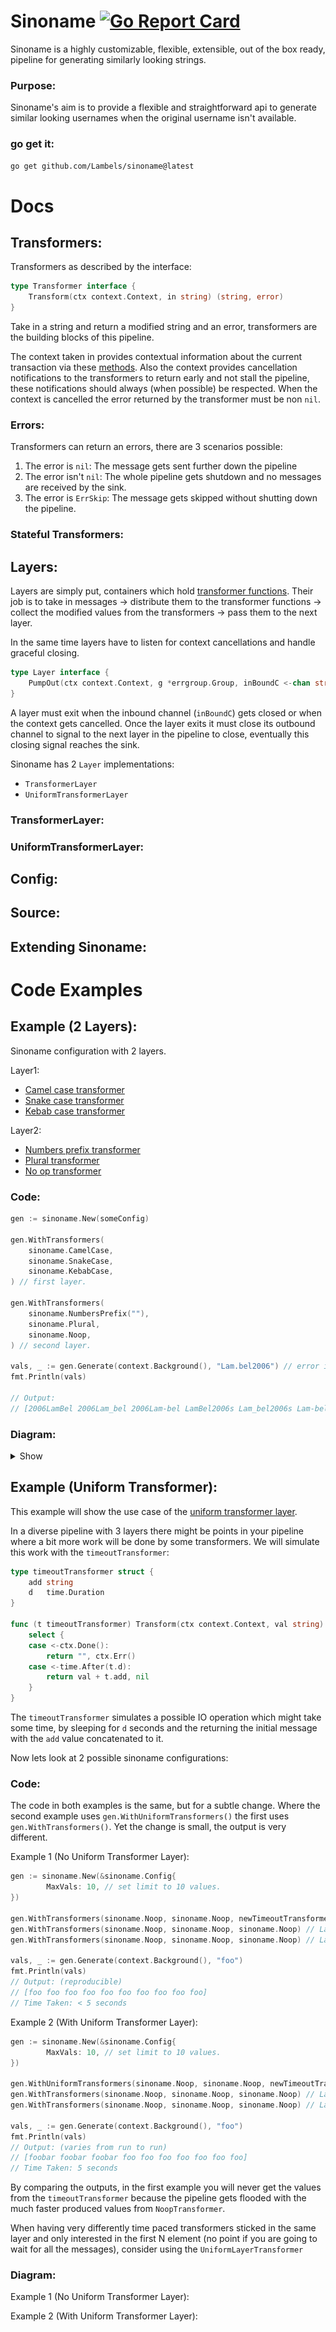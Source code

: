 # Sinoname [![Go Report Card](https://goreportcard.com/badge/github.com/Lambels/sinoname)](https://goreportcard.com/report/github.com/Lambels/sinoname)

Sinoname is a highly customizable, flexible, extensible, out of the box ready, pipeline for generating similarly looking strings.

### Purpose:
Sinoname's aim is to provide a flexible and straightforward api to generate similar looking usernames when the original username isn't available.

### go get it:
```bash
go get github.com/Lambels/sinoname@latest
```

# Docs
## Transformers:
Transformers as described by the interface:
```go
type Transformer interface {
	Transform(ctx context.Context, in string) (string, error)
}
```
Take in a string and return a modified string and an error, transformers are the building blocks of this pipeline.

The context taken in provides contextual information about the current transaction via these [methods](https://github.com/Lambels/sinoname/blob/main/context.go). Also the context provides cancellation notifications to the transformers to return early and not stall the pipeline, these notifications should always (when possible) be respected. When the context is cancelled the error returned by the transformer must be non `nil`.

### Errors:
Transformers can return an errors, there are 3 scenarios possible:
1. The error is `nil`: The message gets sent further down the pipeline
2. The error isn't `nil`: The whole pipeline gets shutdown and no messages are received by the sink.
3. The error is `ErrSkip`: The message gets skipped without shutting down the pipeline.

### Stateful Transformers:

## Layers:
Layers are simply put, containers which hold [transformer functions](https://github.com/Lambels/sinoname#Transformers). Their job is to take in messages -> distribute them to the transformer functions -> collect the modified values from the transformers -> pass them to the next layer.

In the same time layers have to listen for context cancellations and handle graceful closing.

```go
type Layer interface {
	PumpOut(ctx context.Context, g *errgroup.Group, inBoundC <-chan string) (<-chan string, error)
}
```

A layer must exit when the inbound channel (`inBoundC`) gets closed or when the context gets cancelled. Once the layer exits it must close its outbound channel to signal to the next layer in the pipeline to close, eventually this closing signal reaches the sink.

Sinoname has 2 `Layer` implementations:
- `TransformerLayer`
- `UniformTransformerLayer`

### TransformerLayer:

### UniformTransformerLayer:

## Config:

## Source:

## Extending Sinoname:

# Code Examples
## Example (2 Layers):
Sinoname configuration with 2 layers.

Layer1:
- [Camel case transformer](https://github.com/Lambels/sinoname/blob/main/transformer_camel_case.go)
- [Snake case transformer](https://github.com/Lambels/sinoname/blob/main/transformer_snake_case.go)
- [Kebab case transformer](https://github.com/Lambels/sinoname/blob/main/transformer_kebab_case.go)

Layer2:
- [Numbers prefix transformer](https://github.com/Lambels/sinoname/blob/main/transformer_numbers_prefix.go)
- [Plural transformer](https://github.com/Lambels/sinoname/blob/main/transformer_plural.go)
- [No op transformer](https://github.com/Lambels/sinoname/blob/main/transformer_noop.go)

### Code:
```go
gen := sinoname.New(someConfig)

gen.WithTransformers(
    sinoname.CamelCase,
    sinoname.SnakeCase,
    sinoname.KebabCase,
) // first layer.

gen.WithTransformers(
    sinoname.NumbersPrefix(""),
    sinoname.Plural,
    sinoname.Noop,
) // second layer.

vals, _ := gen.Generate(context.Background(), "Lam.bel2006") // error ignored for example.
fmt.Println(vals)

// Output:
// [2006LamBel 2006Lam_bel 2006Lam-bel LamBel2006s Lam_bel2006s Lam-bel2006s LamBel2006 Lam_bel2006 Lam-bel2006]
```

### Diagram:
<details><summary>Show</summary>

<img src=".github/2%20layers.svg" alt="diagram_2layers" width="500"/>

</details>

## Example (Uniform Transformer):
This example will show the use case of the [uniform transformer layer](https://github.com/Lambels/sinoname#uniformtransformerlayer).

In a diverse pipeline with 3 layers there might be points in your pipeline where a bit more work will be done by some transformers. We will simulate this work with the `timeoutTransformer`:

```go
type timeoutTransformer struct {
	add string
	d   time.Duration
}

func (t timeoutTransformer) Transform(ctx context.Context, val string) (string, error) {
	select {
	case <-ctx.Done():
		return "", ctx.Err()
	case <-time.After(t.d):
		return val + t.add, nil
	}
}
```

The `timeoutTransformer` simulates a possible IO operation which might take some time, by sleeping for `d` seconds and the returning the initial message with the `add` value concatenated to it.

Now lets look at 2 possible sinoname configurations:

### Code:
The code in both examples is the same, but for a subtle change. Where the second example uses `gen.WithUniformTransformers()` the first uses `gen.WithTransformers()`. Yet the change is small, the output is very different.

Example 1 (No Uniform Transformer Layer):
```go
gen := sinoname.New(&sinoname.Config{
		MaxVals: 10, // set limit to 10 values.
})

gen.WithTransformers(sinoname.Noop, sinoname.Noop, newTimeoutTransformer("bar", 5*time.Second)) // Layer 1 (Normal)
gen.WithTransformers(sinoname.Noop, sinoname.Noop, sinoname.Noop) // Layer 2
gen.WithTransformers(sinoname.Noop, sinoname.Noop, sinoname.Noop) // Layer 3

vals, _ := gen.Generate(context.Background(), "foo")
fmt.Println(vals)
// Output: (reproducible)
// [foo foo foo foo foo foo foo foo foo foo]
// Time Taken: < 5 seconds
```

Example 2 (With Uniform Transformer Layer):
```go
gen := sinoname.New(&sinoname.Config{
		MaxVals: 10, // set limit to 10 values.
})

gen.WithUniformTransformers(sinoname.Noop, sinoname.Noop, newTimeoutTransformer("bar", 5*time.Second)) // Layer 1 (Uniform Layer)
gen.WithTransformers(sinoname.Noop, sinoname.Noop, sinoname.Noop) // Layer 2
gen.WithTransformers(sinoname.Noop, sinoname.Noop, sinoname.Noop) // Layer 3

vals, _ := gen.Generate(context.Background(), "foo")
fmt.Println(vals)
// Output: (varies from run to run)
// [foobar foobar foobar foo foo foo foo foo foo foo]
// Time Taken: 5 seconds
```

By comparing the outputs, in the first example you will never get the values from the `timeoutTransformer` because the pipeline gets flooded with the much faster produced values from `NoopTransformer`.

When having very differently time paced transformers sticked in the same layer and only interested in the first N element (no point if you are going to wait for all the messages), consider using the `UniformLayerTransformer`
### Diagram:

Example 1 (No Uniform Transformer Layer):

Example 2 (With Uniform Transformer Layer):
